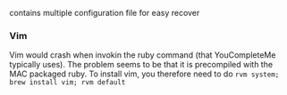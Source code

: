 contains multiple configuration file for easy recover

### Vim
Vim would crash when invokin the ruby command (that YouCompleteMe
typically uses).
The problem seems to be that it is precompiled with the MAC packaged ruby. To
install vim, you therefore need to do
`rvm system; brew install vim; rvm default`

